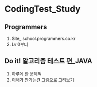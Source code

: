 # CodingTest_Study
## Programmers
1. Site_ school.programmers.co.kr
2. Lv 0부터

## Do it! 알고리즘 테스트 편_JAVA
1. 하루에 한 문제씩
2. 이해가 안가는건 그림으로 그려보기
